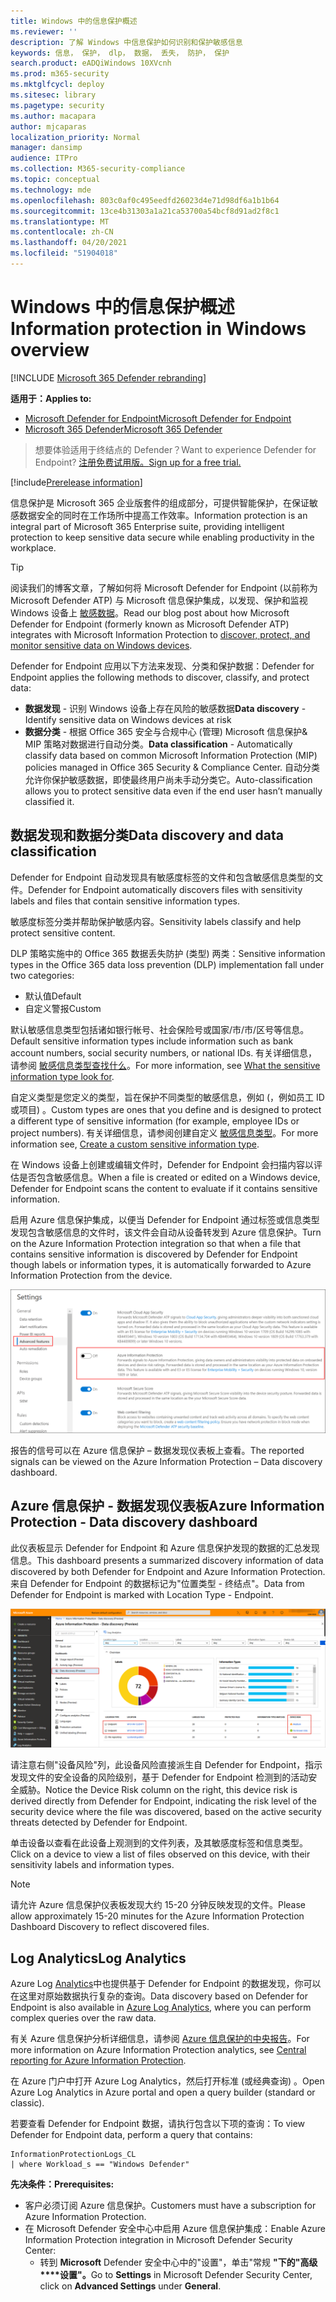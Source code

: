 ```yaml
---
title: Windows 中的信息保护概述
ms.reviewer: ''
description: 了解 Windows 中信息保护如何识别和保护敏感信息
keywords: 信息， 保护， dlp， 数据， 丢失， 防护， 保护
search.product: eADQiWindows 10XVcnh
ms.prod: m365-security
ms.mktglfcycl: deploy
ms.sitesec: library
ms.pagetype: security
ms.author: macapara
author: mjcaparas
localization_priority: Normal
manager: dansimp
audience: ITPro
ms.collection: M365-security-compliance
ms.topic: conceptual
ms.technology: mde
ms.openlocfilehash: 803c0af0c495eedfd26023d4e71d98df6a1b1b64
ms.sourcegitcommit: 13ce4b31303a1a21ca53700a54bcf8d91ad2f8c1
ms.translationtype: MT
ms.contentlocale: zh-CN
ms.lasthandoff: 04/20/2021
ms.locfileid: "51904018"
---
```

# <a name="information-protection-in-windows-overview"></a><span data-ttu-id="acb0c-104">Windows 中的信息保护概述</span><span class="sxs-lookup"><span data-stu-id="acb0c-104">Information protection in Windows overview</span></span>

[!INCLUDE [Microsoft 365 Defender rebranding](../../includes/microsoft-defender.md)]

<span data-ttu-id="acb0c-105">**适用于：**</span><span class="sxs-lookup"><span data-stu-id="acb0c-105">**Applies to:**</span></span>

- [<span data-ttu-id="acb0c-106">Microsoft Defender for Endpoint</span><span class="sxs-lookup"><span data-stu-id="acb0c-106">Microsoft Defender for Endpoint</span></span>](https://go.microsoft.com/fwlink/p/?linkid=2154037)
- [<span data-ttu-id="acb0c-107">Microsoft 365 Defender</span><span class="sxs-lookup"><span data-stu-id="acb0c-107">Microsoft 365 Defender</span></span>](https://go.microsoft.com/fwlink/?linkid=2118804)

> <span data-ttu-id="acb0c-108">想要体验适用于终结点的 Defender？</span><span class="sxs-lookup"><span data-stu-id="acb0c-108">Want to experience Defender for Endpoint?</span></span> [<span data-ttu-id="acb0c-109">注册免费试用版。</span><span class="sxs-lookup"><span data-stu-id="acb0c-109">Sign up for a free trial.</span></span>](https://www.microsoft.com/microsoft-365/windows/microsoft-defender-atp?ocid=docs-wdatp-exposedapis-abovefoldlink) 


[!include[Prerelease information](../../includes/prerelease.md)]

<span data-ttu-id="acb0c-110">信息保护是 Microsoft 365 企业版套件的组成部分，可提供智能保护，在保证敏感数据安全的同时在工作场所中提高工作效率。</span><span class="sxs-lookup"><span data-stu-id="acb0c-110">Information protection is an integral part of Microsoft 365 Enterprise suite, providing intelligent protection to keep sensitive data secure while enabling productivity in the workplace.</span></span>


>[!TIP]
> <span data-ttu-id="acb0c-111">阅读我们的博客文章，了解如何将 Microsoft Defender for Endpoint (以前称为 Microsoft Defender ATP) 与 Microsoft 信息保护集成，以发现、保护和监视 Windows 设备上 [敏感数据](https://cloudblogs.microsoft.com/microsoftsecure/2019/01/17/windows-defender-atp-integrates-with-microsoft-information-protection-to-discover-protect-and-monitor-sensitive-data-on-windows-devices/)。</span><span class="sxs-lookup"><span data-stu-id="acb0c-111">Read our blog post about how Microsoft Defender for Endpoint (formerly known as Microsoft Defender ATP) integrates with Microsoft Information Protection to [discover, protect, and monitor sensitive data on Windows devices](https://cloudblogs.microsoft.com/microsoftsecure/2019/01/17/windows-defender-atp-integrates-with-microsoft-information-protection-to-discover-protect-and-monitor-sensitive-data-on-windows-devices/).</span></span>

<span data-ttu-id="acb0c-112">Defender for Endpoint 应用以下方法来发现、分类和保护数据：</span><span class="sxs-lookup"><span data-stu-id="acb0c-112">Defender for Endpoint applies the following methods to discover, classify, and protect data:</span></span>

- <span data-ttu-id="acb0c-113">**数据发现** - 识别 Windows 设备上存在风险的敏感数据</span><span class="sxs-lookup"><span data-stu-id="acb0c-113">**Data discovery** - Identify sensitive data on Windows devices at risk</span></span>
- <span data-ttu-id="acb0c-114">**数据分类** - 根据 Office 365 安全与合规中心 (管理) Microsoft 信息保护& MIP 策略对数据进行自动分类。</span><span class="sxs-lookup"><span data-stu-id="acb0c-114">**Data classification** - Automatically classify data based on common Microsoft Information Protection (MIP) policies managed in Office 365 Security & Compliance Center.</span></span> <span data-ttu-id="acb0c-115">自动分类允许你保护敏感数据，即使最终用户尚未手动分类它。</span><span class="sxs-lookup"><span data-stu-id="acb0c-115">Auto-classification allows you to protect sensitive data even if the end user hasn’t manually classified it.</span></span>


## <a name="data-discovery-and-data-classification"></a><span data-ttu-id="acb0c-116">数据发现和数据分类</span><span class="sxs-lookup"><span data-stu-id="acb0c-116">Data discovery and data classification</span></span>

<span data-ttu-id="acb0c-117">Defender for Endpoint 自动发现具有敏感度标签的文件和包含敏感信息类型的文件。</span><span class="sxs-lookup"><span data-stu-id="acb0c-117">Defender for Endpoint automatically discovers files with sensitivity labels and files that contain sensitive information types.</span></span>

<span data-ttu-id="acb0c-118">敏感度标签分类并帮助保护敏感内容。</span><span class="sxs-lookup"><span data-stu-id="acb0c-118">Sensitivity labels classify and help protect sensitive content.</span></span>

<span data-ttu-id="acb0c-119">DLP 策略实施中的 Office 365 数据丢失防护 (类型) 两类：</span><span class="sxs-lookup"><span data-stu-id="acb0c-119">Sensitive information types in the Office 365 data loss prevention (DLP) implementation fall under two categories:</span></span>

- <span data-ttu-id="acb0c-120">默认值</span><span class="sxs-lookup"><span data-stu-id="acb0c-120">Default</span></span>
- <span data-ttu-id="acb0c-121">自定义警报</span><span class="sxs-lookup"><span data-stu-id="acb0c-121">Custom</span></span>

<span data-ttu-id="acb0c-122">默认敏感信息类型包括诸如银行帐号、社会保险号或国家/市/市/区号等信息。</span><span class="sxs-lookup"><span data-stu-id="acb0c-122">Default sensitive information types include information such as bank account numbers, social security numbers, or national IDs.</span></span> <span data-ttu-id="acb0c-123">有关详细信息，请参阅 [敏感信息类型查找什么](https://docs.microsoft.com/office365/securitycompliance/what-the-sensitive-information-types-look-for)。</span><span class="sxs-lookup"><span data-stu-id="acb0c-123">For more information, see [What the sensitive information type look for](https://docs.microsoft.com/office365/securitycompliance/what-the-sensitive-information-types-look-for).</span></span>

<span data-ttu-id="acb0c-124">自定义类型是您定义的类型，旨在保护不同类型的敏感信息，例如 (，例如员工 ID 或项目) 。</span><span class="sxs-lookup"><span data-stu-id="acb0c-124">Custom types are ones that you define and is designed to protect a different type of sensitive information (for example, employee IDs or project numbers).</span></span> <span data-ttu-id="acb0c-125">有关详细信息，请参阅创建自定义 [敏感信息类型](https://docs.microsoft.com/office365/securitycompliance/create-a-custom-sensitive-information-type)。</span><span class="sxs-lookup"><span data-stu-id="acb0c-125">For more information see, [Create a custom sensitive information type](https://docs.microsoft.com/office365/securitycompliance/create-a-custom-sensitive-information-type).</span></span>

<span data-ttu-id="acb0c-126">在 Windows 设备上创建或编辑文件时，Defender for Endpoint 会扫描内容以评估是否包含敏感信息。</span><span class="sxs-lookup"><span data-stu-id="acb0c-126">When a file is created or edited on a  Windows device, Defender for Endpoint scans the content to evaluate if it contains sensitive information.</span></span>

<span data-ttu-id="acb0c-127">启用 Azure 信息保护集成，以便当 Defender for Endpoint 通过标签或信息类型发现包含敏感信息的文件时，该文件会自动从设备转发到 Azure 信息保护。</span><span class="sxs-lookup"><span data-stu-id="acb0c-127">Turn on the Azure Information Protection integration so that when a file that contains sensitive information is discovered by Defender for Endpoint though labels or information types, it is automatically forwarded to Azure Information Protection from the device.</span></span>

![使用 Azure 信息保护的设置页面的图像](images/atp-settings-aip.png)

<span data-ttu-id="acb0c-129">报告的信号可以在 Azure 信息保护 – 数据发现仪表板上查看。</span><span class="sxs-lookup"><span data-stu-id="acb0c-129">The reported signals can be viewed on the Azure Information Protection – Data discovery dashboard.</span></span>

## <a name="azure-information-protection---data-discovery-dashboard"></a><span data-ttu-id="acb0c-130">Azure 信息保护 - 数据发现仪表板</span><span class="sxs-lookup"><span data-stu-id="acb0c-130">Azure Information Protection - Data discovery dashboard</span></span>

<span data-ttu-id="acb0c-131">此仪表板显示 Defender for Endpoint 和 Azure 信息保护发现的数据的汇总发现信息。</span><span class="sxs-lookup"><span data-stu-id="acb0c-131">This dashboard presents a summarized discovery information of data discovered by both Defender for Endpoint and Azure Information Protection.</span></span> <span data-ttu-id="acb0c-132">来自 Defender for Endpoint 的数据标记为"位置类型 - 终结点"。</span><span class="sxs-lookup"><span data-stu-id="acb0c-132">Data from Defender for Endpoint is marked with Location Type - Endpoint.</span></span>

![Azure 信息保护的图像 - 数据发现](images/azure-data-discovery.png)

<span data-ttu-id="acb0c-134">请注意右侧"设备风险"列，此设备风险直接派生自 Defender for Endpoint，指示发现文件的安全设备的风险级别，基于 Defender for Endpoint 检测到的活动安全威胁。</span><span class="sxs-lookup"><span data-stu-id="acb0c-134">Notice the Device Risk column on the right, this device risk is derived directly from Defender for Endpoint, indicating the risk level of the security device where the file was discovered, based on the active security threats detected by Defender for Endpoint.</span></span>

<span data-ttu-id="acb0c-135">单击设备以查看在此设备上观测到的文件列表，及其敏感度标签和信息类型。</span><span class="sxs-lookup"><span data-stu-id="acb0c-135">Click on a device to view a list of files observed on this device, with their sensitivity labels and information types.</span></span>

>[!NOTE]
><span data-ttu-id="acb0c-136">请允许 Azure 信息保护仪表板发现大约 15-20 分钟反映发现的文件。</span><span class="sxs-lookup"><span data-stu-id="acb0c-136">Please allow approximately 15-20 minutes for the Azure Information Protection Dashboard Discovery to reflect discovered files.</span></span>

## <a name="log-analytics"></a><span data-ttu-id="acb0c-137">Log Analytics</span><span class="sxs-lookup"><span data-stu-id="acb0c-137">Log Analytics</span></span>

<span data-ttu-id="acb0c-138">Azure Log [Analytics](https://docs.microsoft.com/azure/log-analytics/log-analytics-overview)中也提供基于 Defender for Endpoint 的数据发现，你可以在这里对原始数据执行复杂的查询。</span><span class="sxs-lookup"><span data-stu-id="acb0c-138">Data discovery based on Defender for Endpoint is also available in [Azure Log Analytics](https://docs.microsoft.com/azure/log-analytics/log-analytics-overview), where you can perform complex queries over the raw data.</span></span>

<span data-ttu-id="acb0c-139">有关 Azure 信息保护分析详细信息，请参阅 [Azure 信息保护的中央报告](https://docs.microsoft.com/azure/information-protection/reports-aip)。</span><span class="sxs-lookup"><span data-stu-id="acb0c-139">For more information on Azure Information Protection analytics, see [Central reporting for Azure Information Protection](https://docs.microsoft.com/azure/information-protection/reports-aip).</span></span>

<span data-ttu-id="acb0c-140">在 Azure 门户中打开 Azure Log Analytics，然后打开标准 (或经典查询) 。</span><span class="sxs-lookup"><span data-stu-id="acb0c-140">Open Azure Log Analytics in Azure portal and open a query builder (standard or classic).</span></span>

<span data-ttu-id="acb0c-141">若要查看 Defender for Endpoint 数据，请执行包含以下项的查询：</span><span class="sxs-lookup"><span data-stu-id="acb0c-141">To view Defender for Endpoint data, perform a query that contains:</span></span>

```
InformationProtectionLogs_CL
| where Workload_s == "Windows Defender"
```

<span data-ttu-id="acb0c-142">**先决条件：**</span><span class="sxs-lookup"><span data-stu-id="acb0c-142">**Prerequisites:**</span></span>

- <span data-ttu-id="acb0c-143">客户必须订阅 Azure 信息保护。</span><span class="sxs-lookup"><span data-stu-id="acb0c-143">Customers must have a subscription for Azure Information Protection.</span></span>
- <span data-ttu-id="acb0c-144">在 Microsoft Defender 安全中心中启用 Azure 信息保护集成：</span><span class="sxs-lookup"><span data-stu-id="acb0c-144">Enable Azure Information Protection integration in Microsoft Defender Security Center:</span></span>
    - <span data-ttu-id="acb0c-145">转到 **Microsoft** Defender 安全中心中的"设置"，单击"常规 **"下的"高级\*\*\*\*设置"。**</span><span class="sxs-lookup"><span data-stu-id="acb0c-145">Go to **Settings** in Microsoft Defender Security Center, click on **Advanced Settings** under **General**.</span></span>



